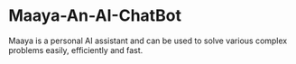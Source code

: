 # Maaya-An-AI-ChatBot
Maaya is a personal AI assistant and can be used to solve various complex problems easily, efficiently and fast.
